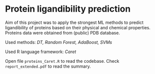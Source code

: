 # Protein ligandibility prediction

Aim of this project was to apply the strongest ML methods to predict ligandibility of proteins based on their physical and chemical properties. Proteins data were obtained from (public) PDB database.

Used methods: *DT, Random Forest, AdaBoost, SVMs*

Used R language framework: *Caret*

Open file `proteins_Caret.R` to read the codebase. Check `report_extended.pdf` to read the summary.
